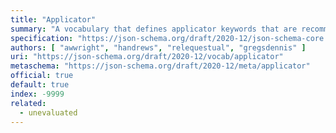 ```yaml
---
title: "Applicator"
summary: "A vocabulary that defines applicator keywords that are recommended for use as the basis of other vocabularies."
specification: "https://json-schema.org/draft/2020-12/json-schema-core.html#section-10"
authors: [ "awwright", "handrews", "relequestual", "gregsdennis" ]
uri: "https://json-schema.org/draft/2020-12/vocab/applicator"
metaschema: "https://json-schema.org/draft/2020-12/meta/applicator"
official: true
default: true
index: -9999
related:
  - unevaluated
---
```

